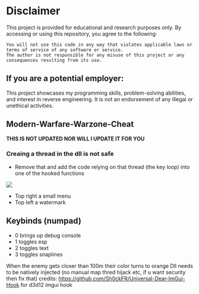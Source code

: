 # Disclaimer

This project is provided for educational and research purposes only. By accessing or using this repository, you agree to the following:

    You will not use this code in any way that violates applicable laws or terms of service of any software or service.
    The author is not responsible for any misuse of this project or any consequences resulting from its use.

## If you are a potential employer:
This project showcases my programming skills, problem-solving abilities, and interest in reverse engineering. It is not an endorsement of any illegal or unethical activities.


## Modern-Warfare-Warzone-Cheat

**THIS IS NOT UPDATED NOR WILL I UPDATE IT FOR YOU**

### Creaing a thread in the dll is not safe
 - Remove that and add the code relying on that thread (the key loop) into one of the hooked functions

 <img src="https://i.imgur.com/mGR2X3D.png"/>  

- Top right a small  menu
- Top left a watermark

## Keybinds (numpad)
  - 0 brings up debug console
  - 1 toggles esp
  - 2 toggles text
  - 3 toggles snaplines
  
When the enemy gets closer than 100m their color turns to orange
Dll needs to be natively injected (no manual map thred hijack etc, if u want security then fix that)
credits: https://github.com/Sh0ckFR/Universal-Dear-ImGui-Hook for d3d12 imgui hook
